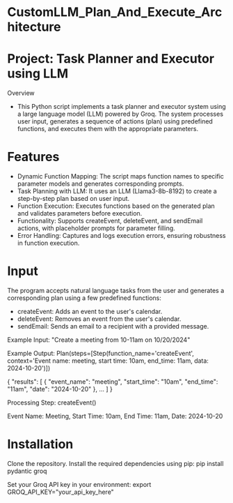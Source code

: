# CustomLLM_Plan_And_Execute_Architecture

# Project: Task Planner and Executor using LLM
Overview
- This Python script implements a task planner and executor system using a large language model (LLM) powered by Groq. The system processes user input, generates a sequence of actions (plan) using predefined functions, and executes them with the appropriate parameters.

# Features
- Dynamic Function Mapping: The script maps function names to specific parameter models and generates corresponding prompts.
- Task Planning with LLM: It uses an LLM (Llama3-8b-8192) to create a step-by-step plan based on user input.
- Function Execution: Executes functions based on the generated plan and validates parameters before execution.
- Functionality: Supports createEvent, deleteEvent, and sendEmail actions, with placeholder prompts for parameter filling.
- Error Handling: Captures and logs execution errors, ensuring robustness in function execution.

# Input
The program accepts natural language tasks from the user and generates a corresponding plan using a few predefined functions:

- createEvent: Adds an event to the user's calendar.
- deleteEvent: Removes an event from the user's calendar.
- sendEmail: Sends an email to a recipient with a provided message.

Example Input:
"Create a meeting from 10-11am on 10/20/2024"

Example Output:
Plan(steps=[Step(function_name='createEvent', context='Event name: meeting, start time: 10am, end_time: 11am, data: 2024-10-20')])

{
  "results": [
    {
      "event_name": "meeting",
      "start_time": "10am",
      "end_time": "11am",
      "date": "2024-10-20"
    },
    ...
  ]
}

Processing Step: createEvent()

Event Name: Meeting, 
Start Time: 10am, 
End Time: 11am, 
Date: 2024-10-20

# Installation
Clone the repository.
Install the required dependencies using pip:
pip install pydantic groq

Set your Groq API key in your environment:
export GROQ_API_KEY="your_api_key_here"
